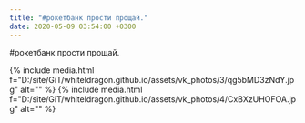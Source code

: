 ```yaml
---
title: "#рокетбанк прости прощай."
date: 2020-05-09 03:54:00 +0300
---
```


#рокетбанк прости прощай.


{% include media.html f="D:/site/GiT/whiteldragon.github.io/assets/vk_photos/3/qg5bMD3zNdY.jpg" alt="" %}
{% include media.html f="D:/site/GiT/whiteldragon.github.io/assets/vk_photos/4/CxBXzUHOFOA.jpg" alt="" %}
